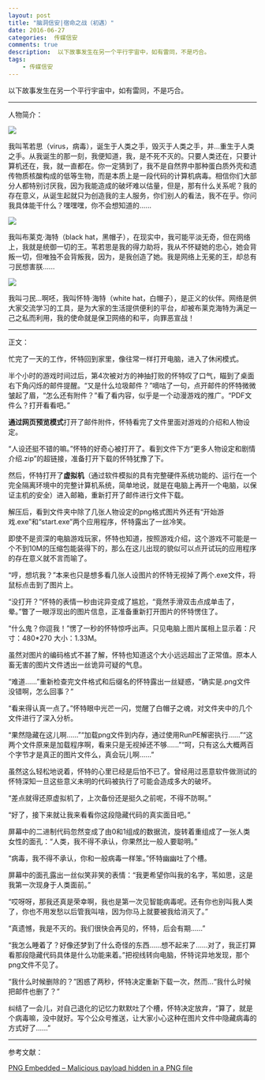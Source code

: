 ```yaml
---  
layout: post  
title: "脑洞信安|宿命之战（初遇）"
date: 2016-06-27
categories:  传媒信安     
comments: true
description:  以下故事发生在另一个平行宇宙中，如有雷同，不是巧合。
tags:
    - 传媒信安
---  
```

以下故事发生在另一个平行宇宙中，如有雷同，不是巧合。

___
人物简介：

![](http://127.0.0.1:4000//resources/images/r1.jpg) 


我叫苇若思（virus，病毒），诞生于人类之手，毁灭于人类之手，并...重生于人类之手。从我诞生的那一刻，我便知道，我，是不死不灭的。只要人类还在，只要计算机还在，我，就一直都在。你一定猜到了，我不是自然界中那种蛋白质外壳和遗传物质核酸构成的低等生物，而是本质上是一段代码的计算机病毒。相信你们大部分人都特别讨厌我，因为我能造成的破坏难以估量，但是，那有什么关系呢？我的存在意义，从诞生起就只为创造我的主人服务，你们别人的看法，我不在乎。你问我具体能干什么？嘿嘿嘿，你不会想知道的......

![](http://127.0.0.1:4000//resources/images/r2.jpg) 


我叫布莱克·海特（black hat，黑帽子），在现实中，我可能平淡无奇，但在网络上，我就是统御一切的王。苇若思是我的得力助将，我从不怀疑她的忠心，她会背叛一切，但唯独不会背叛我，因为，是我创造了她。我是网络上无冕的王，却总有刁民想害朕......

![](http://127.0.0.1:4000//resources/images/r3.jpg) 


我叫刁民...啊呸，我叫怀特·海特（white hat，白帽子），是正义的伙伴。网络是供大家交流学习的工具，是为大家的生活提供便利的平台，却被布莱克海特为满足一己之私而利用，我的使命就是保卫网络的和平，向罪恶宣战！

___
正文：

忙完了一天的工作，怀特回到家里，像往常一样打开电脑，进入了休闲模式。

半个小时的游戏时间过后，第4次被对方的神抽打败的怀特叹了口气，瞄到了桌面右下角闪烁的邮件提醒。“又是什么垃圾邮件？”嘀咕了一句，点开邮件的怀特微微皱起了眉，“怎么还有附件？”看了看内容，似乎是一个动漫游戏的推广。“PDF文件么？打开看看吧。”

**通过网页预览模式**打开了邮件附件，怀特看完了文件里面对游戏的介绍和人物设定。

“人设还挺不错的嘛。”怀特的好奇心被打开了。看到文件下方“更多人物设定和剧情介绍.zip”的超链接，准备打开下载的怀特犹豫了下。

然后，怀特打开了**虚拟机**（通过软件模拟的具有完整硬件系统功能的、运行在一个完全隔离环境中的完整计算机系统，简单地说，就是在电脑上再开一个电脑，以保证主机的安全）进入邮箱，重新打开了邮件进行文件下载。

解压后，看到文件夹中除了几张人物设定的png格式图片外还有“开始游戏.exe”和“start.exe”两个应用程序，怀特露出了一丝冷笑。

即使不是资深的电脑游戏玩家，怀特也知道，按照游戏介绍，这个游戏不可能是一个不到10M的压缩包能装得下的，那么在这儿出现的貌似可以点开试玩的应用程序的存在意义就不言而喻了。

“哼，想坑我？”本来也只是想多看几张人设图片的怀特无视掉了两个.exe文件，将鼠标点击到了图片上。

“没打开？”怀特的表情一秒由诧异变成了尴尬，“竟然手滑双击点成单击了，晕。”瞥了一眼浮现出的图片信息，正准备重新打开图片的怀特愣住了。

“什么鬼？你逗我！”愣了一秒的怀特惊呼出声。只见电脑上图片属相上显示着：尺寸：480*270 大小：1.33M。

虽然对图片的编码格式不甚了解，怀特也知道这个大小远远超出了正常值。原本人畜无害的图片文件透出一丝诡异可疑的气息。

“难道......”重新检查完文件格式和后缀名的怀特露出一丝疑惑，“确实是.png文件没错啊，怎么回事？”

“看来得认真一点了。”怀特眼中光芒一闪，觉醒了白帽子之魂，对文件夹中的几个文件进行了深入分析。

“果然隐藏在这儿啊......”“加载png文件到内存，通过使用RunPE解密执行......”“这两个文件原来是加载程序啊，看来只是无视掉还不够......”“呵，只有这么大概两百个字节才是真正的图片文件么，真会玩儿啊......”

虽然这么轻松地说着，怀特的心里已经是后怕不已了。曾经用过恶意软件做测试的怀特深知一旦这些意义未明的代码被执行了可能会造成多大的破坏。

“差点就得还原虚拟机了，上次备份还是挺久之前呢，不得不防啊。”

“好了，接下来就让我来看看你这段隐藏代码的真实面目吧。”

屏幕中的二进制代码忽然变成了由0和1组成的数据流，旋转着重组成了一张人类女性的面孔：“人类，我不得不承认，你果然比一般人要聪明。”

“病毒，我不得不承认，你和一般病毒一样笨。”怀特幽幽吐了个槽。

屏幕中的面孔露出一丝似笑非笑的表情：“我更希望你叫我的名字，苇如思，这是我第一次现身于人类面前。”

“哎呀呀，那我还真是荣幸啊，我也是第一次见智能病毒呢。还有你也别叫我人类了，你也不用发愁以后管我叫啥，因为你马上就要被我给消灭了。”

“真遗憾，我是不灭的。我们很快会再见的，怀特，后会有期......”

“我怎么睡着了？好像还梦到了什么奇怪的东西......想不起来了......对了，我正打算看那段隐藏代码具体是什么功能来着。”把视线转向电脑，怀特诧异地发现，那个png文件不见了。

“我什么时候删除的？”困惑了两秒，怀特决定重新下载一次，然而...“我什么时候把邮件也删了？”

纠结了一会儿，对自己退化的记忆力默默吐了个槽，怀特决定放弃，“算了，就是个病毒嘛，没中就好。写个公众号推送，让大家小心这种在图片文件中隐藏病毒的方式好了......”

___
参考文献：

[PNG Embedded – Malicious payload hidden in a PNG file](https://securelist.com/blog/virus-watch/74297/png-embedded-malicious-payload-hidden-in-a-png-file/)
